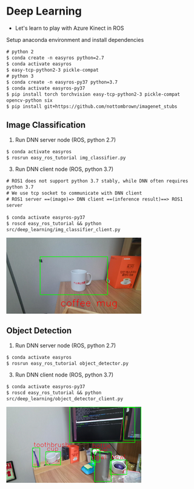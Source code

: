 # Deep Learning

- Let's learn to play with Azure Kinect in ROS

Setup anaconda environment and install dependencies
```
# python 2
$ conda create -n easyros python=2.7
$ conda activate easyros 
$ easy-tcp-python2-3 pickle-compat
# python 3
$ conda create -n easyros-py37 python=3.7
$ conda activate easyros-py37
$ pip install torch torchvision easy-tcp-python2-3 pickle-compat opencv-python six
$ pip install git+https://github.com/nottombrown/imagenet_stubs
```

## Image Classification
1. Run DNN server node (ROS, python 2.7)
```
$ conda activate easyros
$ rosrun easy_ros_tutorial img_classifier.py
```
3. Run DNN client node (ROS, python 3.7)
```
# ROS1 does not support python 3.7 stably, while DNN often requires python 3.7
# We use tcp socket to communicate with DNN client
# ROS1 server ==(image)=> DNN client ==(inference result)==> ROS1 server

$ conda activate easyros-py37
$ roscd easy_ros_tutorial && python src/deep_learning/img_classifier_client.py
```

<img src="../../imgs/image_classification.png" height="200">


## Object Detection
1. Run DNN server node (ROS, python 2.7)
```
$ conda activate easyros
$ rosrun easy_ros_tutorial object_detector.py
```
3. Run DNN client node (ROS, python 3.7)
```
$ conda activate easyros-py37
$ roscd easy_ros_tutorial && python src/deep_learning/object_detector_client.py
```

<img src="../../imgs/object_detection.png" height="200">



